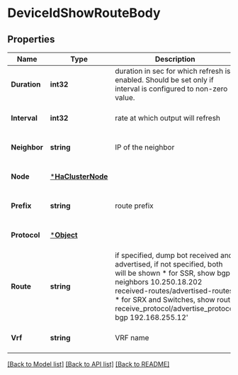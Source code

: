 # DeviceIdShowRouteBody

## Properties
Name | Type | Description | Notes
------------ | ------------- | ------------- | -------------
**Duration** | **int32** | duration in sec for which refresh is enabled. Should be set only if interval is configured to non-zero value. | [optional] [default to 0]
**Interval** | **int32** | rate at which output will refresh | [optional] [default to 0]
**Neighbor** | **string** | IP of the neighbor | [optional] [default to null]
**Node** | [***HaClusterNode**](ha_cluster_node.md) |  | [optional] [default to null]
**Prefix** | **string** | route prefix | [optional] [default to null]
**Protocol** | [***Object**](.md) |  | [optional] [default to null]
**Route** | **string** | if specified, dump bot received and advertised, if not specified, both will be shown   * for SSR, show bgp neighbors 10.250.18.202 received-routes/advertised-routes   * for SRX and Switches, show route receive_protocol/advertise_protocol bgp 192.168.255.12&#x27; | [optional] [default to null]
**Vrf** | **string** | VRF name | [optional] [default to null]

[[Back to Model list]](../README.md#documentation-for-models) [[Back to API list]](../README.md#documentation-for-api-endpoints) [[Back to README]](../README.md)

